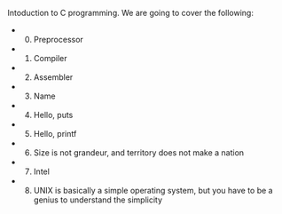 Intoduction to C programming.
We are going to cover the following:

* 0. Preprocessor
* 1. Compiler
* 2. Assembler
* 3. Name
* 4. Hello, puts
* 5. Hello, printf
* 6. Size is not grandeur, and territory does not make a nation
* 7. Intel
* 8. UNIX is basically a simple operating system, but you have to be a genius to understand the simplicity

